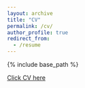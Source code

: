 ```yaml
---
layout: archive
title: "CV"
permalink: /cv/
author_profile: true
redirect_from:
  - /resume
---
```


{% include base_path %}

[Click CV here](/files/Chang_Liu_CV.pdf)

[comment]: <embed src="/files/Chang_Liu_CV.pdf" type="application/pdf" width="600px" height="500px" />
